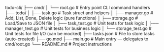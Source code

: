 todo-cli/
├── cmd/
│ └── root.go # Entry point CLI command handlers
├── todo/
│ ├── task.go # Task struct and helpers
│ ├── manager.go # Add, List, Done, Delete logic (pure functions)
│ ├── storage.go # Load/Save to JSON file
│ ├── task_test.go # Unit tests for task logic
│ ├── manager_test.go # Unit tests for business logic
│ └── storage_test.go # Unit tests for file I/O (can be mocked)
├── tasks.json # File to store tasks (auto-created)
├── go.mod
├── main.go # Main entry — delegates to cmd/root.go
└── README.md # Project instructions
